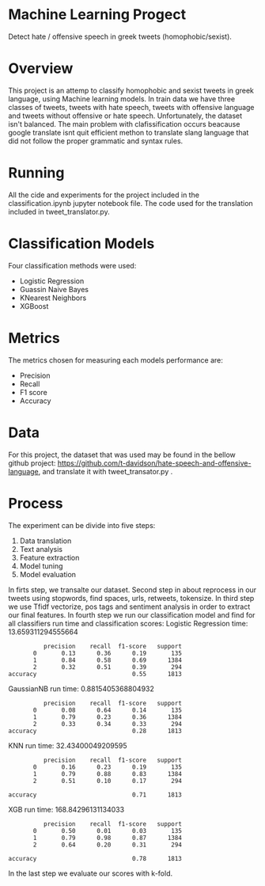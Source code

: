 # Machine Learning Progect
Detect hate / offensive speech in greek tweets (homophobic/sexist).


# Overview
This project is an attemp to classify homophobic and sexist tweets in greek language, using Machine learning models.
In train data we have three classes of tweets, tweets with hate speech, tweets with offensive language and tweets without offensive or hate speech.
Unfortunately, the dataset isn't balanced.
The main problem with clafissification occurs beacause google translate isnt quit efficient methon to translate slang language that did not follow the proper grammatic and syntax rules.

# Running
All the cide and experiments for the project included in the classification.ipynb  jupyter notebook file. The code used for the translation included in tweet_translator.py.
# Classification Models
Four classification methods were used:
* Logistic Regression
* Guassin Naive Bayes
* KNearest Neighbors
* XGBoost
# Metrics
The metrics chosen for measuring each models performance are:
* Precision 
* Recall
* F1 score
* Accuracy
# Data
For this project, the dataset that was used may be found in the bellow github project:
https://github.com/t-davidson/hate-speech-and-offensive-language, and translate it with tweet_transator.py .

# Process
The experiment can be divide into five steps:
1. Data translation 
2. Text analysis
3. Feature extraction
4. Model tuning
5. Model evaluation

In firts step, we transalte our dataset.
Second step in about reprocess in our tweets using stopwords, find spaces, urls, retweets, tokensize.
In third step we use Tfidf vectorize, pos tags and sentiment analysis in order to extract our final features.
In fourth step we run our classification model and find for all classifiers run time and classification scores:
Logistic Regression time: 13.659311294555664 

              precision    recall  f1-score   support
           0       0.13      0.36      0.19       135
           1       0.84      0.58      0.69      1384
           2       0.32      0.51      0.39       294
    accuracy                           0.55      1813




GaussianNB run time: 0.8815405368804932 

              precision    recall  f1-score   support
           0       0.08      0.64      0.14       135
           1       0.79      0.23      0.36      1384
           2       0.33      0.34      0.33       294
    accuracy                           0.28      1813


KNN run time: 32.43400049209595 

              precision    recall  f1-score   support
           0       0.16      0.23      0.19       135
           1       0.79      0.88      0.83      1384
           2       0.51      0.10      0.17       294

    accuracy                           0.71      1813



XGB run time: 168.84296131134033 

              precision    recall  f1-score   support
           0       0.50      0.01      0.03       135
           1       0.79      0.98      0.87      1384
           2       0.64      0.20      0.31       294

    accuracy                           0.78      1813


In the last step we evaluate our scores with k-fold.

